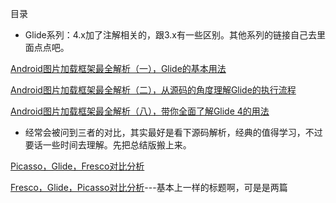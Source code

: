 目录

* Glide系列：4.x加了注解相关的，跟3.x有一些区别。其他系列的链接自己去里面点点吧。

[Android图片加载框架最全解析（一），Glide的基本用法](http://blog.csdn.net/guolin_blog/article/details/53759439)

[Android图片加载框架最全解析（二），从源码的角度理解Glide的执行流程](http://blog.csdn.net/guolin_blog/article/details/53939176)

[Android图片加载框架最全解析（八），带你全面了解Glide 4的用法](http://blog.csdn.net/guolin_blog/article/details/78582548)

* 经常会被问到三者的对比，其实最好是看下源码解析，经典的值得学习，不过要话一些时间去理解。先把总结版搬上来。

[Picasso，Glide，Fresco对比分析](http://blog.csdn.net/github_33304260/article/details/70213300)

[Fresco，Glide，Picasso对比分析](https://www.jianshu.com/p/ca5ce4444c37)---基本上一样的标题啊，可是是两篇


